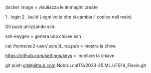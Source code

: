 
docker image = visuliazza le immagini create 

1 . login 
2 . build ( ogni volta che si cambia il codice nell main)


Git push utilizzando ssh: 

ssh-keygen = genera una chiave ssh 

cat /home/ec2-user/.ssh/id_rsa.pub = mostra la chive 

https://github.com/settings/keys = incollare la chiave

git push git@github.com:NobruLcnITS/2023-25.ML.UFS14_Flavio.git